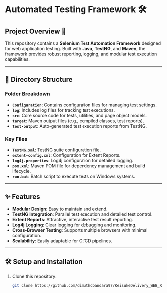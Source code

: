 # Automated Testing Framework 🛠️

## Project Overview 🚀

This repository contains a **Selenium Test Automation Framework** designed for web application testing. Built with **Java**, **TestNG**, and **Maven**, the framework provides robust reporting, logging, and modular test execution capabilities.

---

## 📂 Directory Structure

### **Folder Breakdown**
- **`Configuration`**: Contains configuration files for managing test settings.
- **`log`**: Includes log files for tracking test executions.
- **`src`**: Core source code for tests, utilities, and page object models.
- **`target`**: Maven output files (e.g., compiled classes, test reports).
- **`test-output`**: Auto-generated test execution reports from TestNG.

### **Key Files**
- **`TestNG.xml`**: TestNG suite configuration file.
- **`extent-config.xml`**: Configuration for Extent Reports.
- **`log4j.properties`**: Log4j configuration for detailed logging.
- **`pom.xml`**: Maven POM file for dependency management and build lifecycle.
- **`run.bat`**: Batch script to execute tests on Windows systems.

---

## ✨ Features

- **Modular Design**: Easy to maintain and extend.
- **TestNG Integration**: Parallel test execution and detailed test control.
- **Extent Reports**: Attractive, interactive test result reporting.
- **Log4j Logging**: Clear logging for debugging and monitoring.
- **Cross-Browser Testing**: Supports multiple browsers with minimal configuration.
- **Scalability**: Easily adaptable for CI/CD pipelines.

---

## 🛠️ Setup and Installation

1. Clone this repository:
   ```bash
   git clone https://github.com/dimuthcbandara97/KeisukeDelivery_WEB_RWP/tree/main
